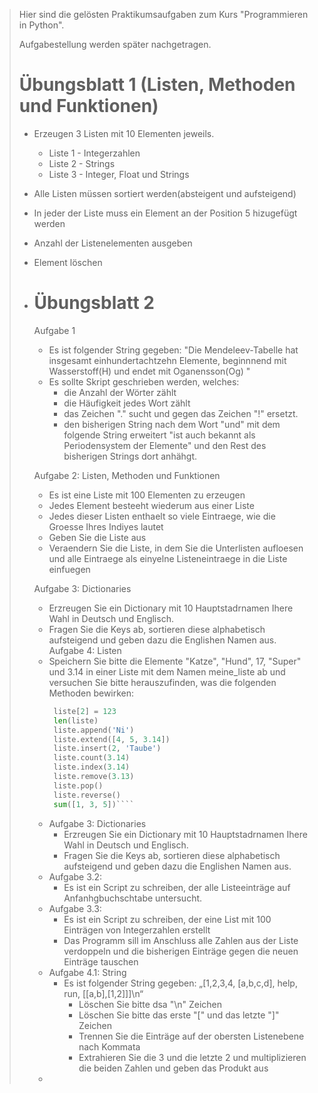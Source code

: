 > Hier sind die gelösten Praktikumsaufgaben zum Kurs
> "Programmieren in Python".
> 
> Aufgabestellung werden später nachgetragen.
> # Übungsblatt 1 (Listen, Methoden und Funktionen)
> 
> - Erzeugen 3 Listen mit 10 Elementen jeweils.
>   - Liste 1 - Integerzahlen
>   - Liste 2 - Strings 
>   - Liste 3 - Integer, Float und Strings
> 
> - Alle Listen müssen sortiert werden(absteigent und aufsteigend)
> - In jeder der Liste muss ein Element an der Position 5 hizugefügt werden
> - Anzahl der Listenelementen ausgeben
> - Element löschen
> - # Übungsblatt 2 
>   Aufgabe 1
>   - Es ist folgender String gegeben: "Die Mendeleev-Tabelle hat insgesamt einhundertachtzehn Elemente, beginnnend mit Wasserstoff(H) und endet mit Oganensson(Og) "
>   - Es sollte Skript geschrieben werden, welches:
>     - die Anzahl der Wörter zählt
>     - die Häufigkeit jedes Wort zählt
>     - das Zeichen "." sucht und gegen das Zeichen "!" ersetzt.
>     - den bisherigen String nach dem Wort "und" mit dem folgende String erweitert "ist auch bekannt als Periodensystem der Elemente" und den Rest des bisherigen Strings dort anhähgt.
>  
>   Aufgabe 2: Listen, Methoden und Funktionen 
>     - Es ist eine Liste mit 100 Elementen zu erzeugen
>     - Jedes Element besteeht wiederum aus einer Liste 
>     - Jedes dieser Listen enthaelt so viele Eintraege, wie die Groesse Ihres Indiyes lautet
>     - Geben Sie die Liste aus
>     - Veraendern Sie die Liste, in dem Sie die Unterlisten aufloesen und alle Eintraege als einyelne Listeneintraege in die Liste einfuegen
>   
>   Aufgabe 3: Dictionaries 
>     - Erzreugen Sie ein Dictionary mit 10 Hauptstadrnamen Ihere Wahl in Deutsch und Englisch.
>     - Fragen Sie die Keys ab, sortieren diese alphabetisch aufsteigend und geben dazu die Englishen Namen aus.
>    Aufgabe 4: Listen 
>     - Speichern Sie bitte die Elemente "Katze", "Hund", 17, "Super" und 3.14 in einer Liste mit dem Namen meine_liste ab und versuchen Sie bitte herauszufinden, was die folgenden Methoden bewirken:
>       ````python
>        liste[2] = 123
>        len(liste)
>        liste.append('Ni')
>        liste.extend([4, 5, 3.14])
>        liste.insert(2, 'Taube')
>        liste.count(3.14)
>        liste.index(3.14)
>        liste.remove(3.13)
>        liste.pop()
>        liste.reverse()
>        sum([1, 3, 5])````
>
>
>     - Aufgabe 3: Dictionaries 
>        - Erzreugen Sie ein Dictionary mit 10 Hauptstadrnamen Ihere Wahl in Deutsch und Englisch.
>        - Fragen Sie die Keys ab, sortieren diese alphabetisch aufsteigend und geben dazu die Englishen Namen aus.
>     - Aufgabe 3.2:
>       - Es ist ein Script zu schreiben, der alle Listeeinträge auf Anfanhgbuchschtabe untersucht.
>     - Aufgabe 3.3:
>       - Es ist ein Script zu schreiben, der eine List mit 100 Einträgen von Integerzahlen erstellt 
>       - Das Programm sill im Anschluss alle Zahlen aus der Liste verdoppeln und die bisherigen Einträge gegen die neuen Einträge tauschen
>     - Aufgabe 4.1: String 
>       - Es ist folgender String gegeben: „[1,2,3,4, [a,b,c,d], help, run, [[a,b],[1,2]]]\n“
>         - Löschen Sie bitte dsa "\n" Zeichen
>         - Löschen Sie bitte das erste "[" und das letzte "]" Zeichen 
>         - Trennen Sie die Einträge auf der obersten Listenebene nach Kommata
>         - Extrahieren Sie die 3 und die letzte 2 und multiplizieren die beiden Zahlen und geben das Produkt aus
>     - 
>      
>         